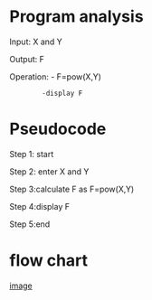 # Program analysis

Input: X and Y

Output: F

Operation:  - F=pow(X,Y)

            -display F

# Pseudocode 

Step 1: start

Step 2: enter X and Y

Step 3:calculate F as F=pow(X,Y)

Step 4:display F

Step 5:end

# flow chart

[image](https://github.com/SWEG-2015EC-Batch/Free-Thinkers/assets/149039271/378b2ce8-434c-4fdf-8451-b474e2991e29)

